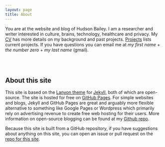 ```yaml
---
layout: page
title: About
---
```


You are at the website and blog of Hudson Bailey. I am a researcher and writer interested in culture, brains, technology, healthcare and privacy. My [CV](/assets/bailey_CV.pdf) has more details on my background and past projects. [Projects](/projects) lists current projects. If you have questions you can email me at _my first name_ + _the number zero_ + _my last name_ (gmail).

<br><br>

## About this site

This site is based on the [Lanyon theme](http://lanyon.getpoole.com) for [Jekyll](http://jekyllrb.com), both of which are open-source. The site is hosted for free on [GitHub Pages](https://pages.github.com). For simple websites and blogs, Jekyll and GitHub Pages are great and arguably more flexible alternative to something like Google Pages or Wordpress which primarily rely on advertising revenue to create free web hosting for their users. More information on open-source blogging can be found at my [Github repo](https://github.com/hdbhdb/hdbhdb.github.io).  

Because this site is built from a GitHub repository, if you have suggestions about anything on this site, you can open an issue or pull request on the [repo for this site](https://github.com/hdbhdb/hdbhdb.github.io).
